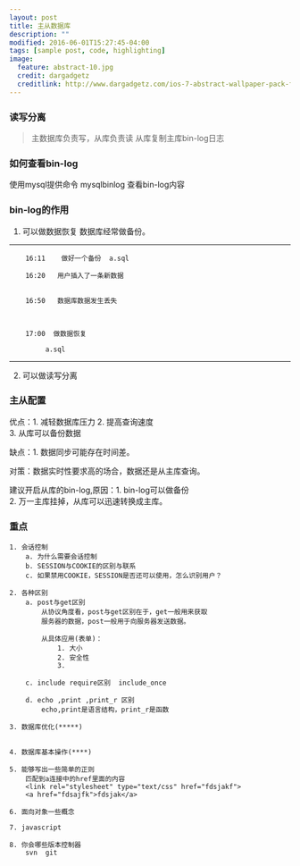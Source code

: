 ```yaml
---
layout: post
title: 主从数据库
description: ""
modified: 2016-06-01T15:27:45-04:00
tags: [sample post, code, highlighting]
image:
  feature: abstract-10.jpg
  credit: dargadgetz
  creditlink: http://www.dargadgetz.com/ios-7-abstract-wallpaper-pack-for-iphone-5-and-ipod-touch-retina/
---
```


### 读写分离
> 主数据库负责写，从库负责读
> 从库复制主库bin-log日志

  


### 如何查看bin-log
使用mysql提供命令  mysqlbinlog 查看bin-log内容


### bin-log的作用
1. 可以做数据恢复
    数据库经常做备份。
---
        16:11    做好一个备份  a.sql

        16:20   用户插入了一条新数据


        16:50   数据库数据发生丢失



        17:00  做数据恢复

             a.sql    

---
2. 可以做读写分离


### 主从配置
优点：1. 减轻数据库压力 2. 提高查询速度  
      3. 从库可以备份数据

缺点：1. 数据同步可能存在时间差。

对策：数据实时性要求高的场合，数据还是从主库查询。

建议开启从库的bin-log,原因：1. bin-log可以做备份  
  2. 万一主库挂掉，从库可以迅速转换成主库。



### 重点
    1. 会话控制 
        a. 为什么需要会话控制
        b. SESSION与COOKIE的区别与联系
        c. 如果禁用COOKIE，SESSION是否还可以使用，怎么识别用户？

    2. 各种区别
        a. post与get区别
            从协议角度看，post与get区别在于，get一般用来获取
            服务器的数据，post一般用于向服务器发送数据。

            从具体应用(表单)：
                1. 大小
                2. 安全性
                3. 

        c. include require区别  include_once

        d. echo ,print ,print_r 区别
            echo,print是语言结构，print_r是函数

    3. 数据库优化(*****)


    4. 数据库基本操作(****)

    5. 能够写出一些简单的正则
        匹配到a连接中的href里面的内容
        <link rel="stylesheet" type="text/css" href="fdsjakf">
        <a href="fdsajfk">fdsjak</a>

    6. 面向对象一些概念

    7. javascript

    8. 你会哪些版本控制器
        svn  git

<script src="https://gist.github.com/mmistakes/43a355923921d22cd993.js"></script>